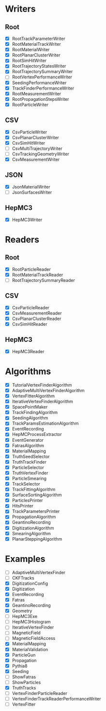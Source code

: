 # Writers
## Root
- [x] RootTrackParameterWriter
- [x] RootMaterialTrackWriter
- [x] RootMaterialWriter
- [x] RootPlanarClusterWriter
- [x] RootSimHitWriter
- [x] RootTrajectoryStatesWriter
- [x] RootTrajectorySummaryWriter
- [ ] RootVertexPerformanceWriter
- [x] SeedingPerformanceWriter
- [x] TrackFinderPerformanceWriter
- [x] RootMeasurementWriter
- [x] RootPropagationStepsWriter
- [x] RootParticleWriter

## CSV
- [x] CsvParticleWriter
- [x] CsvPlanarClusterWriter
- [x] CsvSimHitWriter
- [ ] CsvMultiTrajectoryWriter
- [ ] CsvTrackingGeometryWriter
- [x] CsvMeasurementWriter

## JSON
- [x] JsonMaterialWriter
- [ ] JsonSurfacesWriter

## HepMC3
- [x] HepMC3Writer

# Readers
## Root
- [x] RootParticleReader
- [x] RootMaterialTrackReader
- [ ] RootTrajectorySummaryReader

## CSV
- [x] CsvParticleReader
- [x] CsvMeasurementReader
- [x] CsvPlanarClusterReader
- [x] CsvSimHitReader

## HepMC3
- [x] HepMC3Reader

# Algorithms
- [x] TutorialVertexFinderAlgorithm
- [x] AdaptiveMultiVertexFinderAlgorithm
- [x] VertexFitterAlgorithm
- [x] IterativeVertexFinderAlgorithm
- [x] SpacePointMaker
- [x] TrackFindingAlgorithm
- [x] SeedingAlgorithm
- [x] TrackParamsEstimationAlgorithm
- [x] EventRecording
- [x] HepMCProcessExtractor
- [x] EventGenerator
- [x] FatrasAlgorithm
- [x] MaterialMapping
- [x] TruthSeedSelector
- [x] TruthTrackFinder
- [x] ParticleSelector
- [x] TruthVertexFinder
- [x] ParticleSmearing
- [x] TrackSelector
- [x] TrackFittingAlgorithm
- [x] SurfaceSortingAlgorithm
- [x] ParticlesPrinter
- [x] HitsPrinter
- [x] TrackParametersPrinter
- [x] PropagationAlgorithm
- [x] GeantinoRecording
- [x] DigitizationAlgorithm
- [x] SmearingAlgorithm
- [x] PlanarSteppingAlgorithm

# Examples

- [ ] AdaptiveMultiVertexFinder
- [ ] CKFTracks
- [x] DigitizationConfig
- [x] Digitization
- [x] EventRecording
- [x] Fatras
- [x] GeantinoRecording
- [x] Geometry
- [ ] HepMC3Exe
- [ ] HepMC3Histogram
- [ ] IterativeVertexFinder
- [ ] MagneticField
- [ ] MagneticFieldAccess
- [x] MaterialMapping
- [x] MaterialValidation
- [x] ParticleGun
- [x] Propagation
- [x] Pythia8
- [x] Seeding
- [ ] ShowFatras
- [ ] ShowParticles
- [x] TruthTracks
- [ ] VertexFinderParticleReader
- [ ] VertexFinderTrackReaderPerformanceWriter
- [ ] VertexFitter